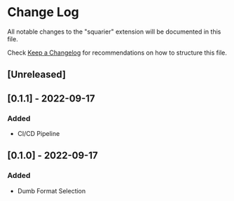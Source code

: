 # Change Log

All notable changes to the "squarier" extension will be documented in this file.

Check [Keep a Changelog](http://keepachangelog.com/) for recommendations on how to structure this file.

## [Unreleased]

## [0.1.1] - 2022-09-17
### Added
- CI/CD Pipeline

## [0.1.0] - 2022-09-17
### Added
- Dumb Format Selection